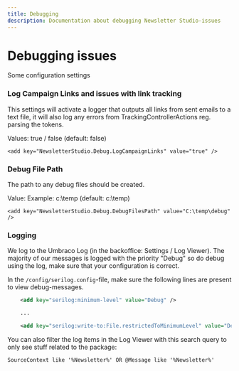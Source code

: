 ```yaml
---
title: Debugging
description: Documentation about debugging Newsletter Studio-issues
---
```

# Debugging issues

Some configuration settings

### Log Campaign Links and issues with link tracking
This settings will activate a logger that outputs all links from sent emails to a text file, it will also log any errors from TrackingControllerActions reg. parsing the tokens.

Values: true / false (default: false)

```
<add key="NewsletterStudio.Debug.LogCampaignLinks" value="true" />
```

### Debug File Path
The path to any debug files should be created.

Value: Example: c:\temp (default: c:\temp)
```
<add key="NewsletterStudio.Debug.DebugFilesPath" value="C:\temp\debug" />
```

### Logging
We log to the Umbraco Log (in the backoffice: Settings / Log Viewer). The majority of our messages is logged with the priority "Debug" so do debug using the log, make sure that your configuration is correct.

In the `/config/serilog.config`-file, make sure the following lines are present to view debug-messages.

```xml
    <add key="serilog:minimum-level" value="Debug" />

    ...

    <add key="serilog:write-to:File.restrictedToMinimumLevel" value="Debug" />
```

You can also filter the log items in the Log Viewer with this search query to only see stuff related to the package:

```
SourceContext like '%Newsletter%' OR @Message like '%Newsletter%'
```